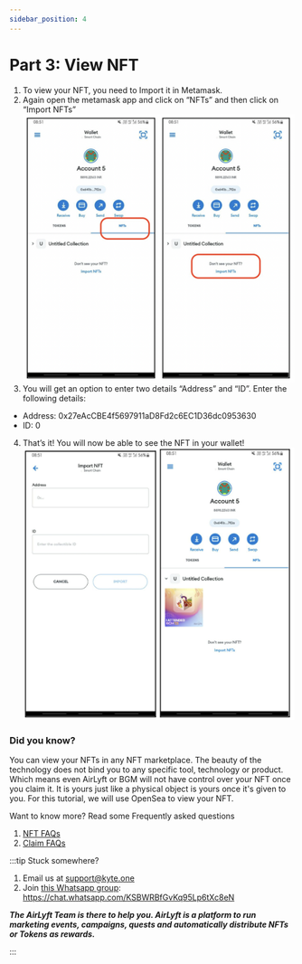 ```yaml
---
sidebar_position: 4
---
```


# Part 3: View NFT
1. To view your NFT, you need to Import it in Metamask.
2. Again open the metamask app and click on “NFTs” and then click on “Import NFTs”
![](./images/importnft.png)
3. You will get an option to enter two details “Address” and “ID”. Enter the following details:
- Address: 0x27eAcCBE4f5697911aD8Fd2c6EC1D36dc0953630
- ID: 0
4. That’s it! You will now be able to see the NFT in your wallet!
![](./images/viewnft.png)

### Did you know?

You can view your NFTs in any NFT marketplace. The beauty of the technology does not bind you to any specific tool, technology or product. Which means even AirLyft or BGM will not have control over your NFT once you claim it. It is yours just like a physical object is yours once it's given to you. For this tutorial, we will use OpenSea to view your NFT.

Want to know more? Read some Frequently asked questions
1. [NFT FAQs](./faq)
1. [Claim FAQs](./claimfaqs.md)

:::tip Stuck somewhere?

1. Email us at support@kyte.one
2. Join [this Whatsapp group](https://chat.whatsapp.com/KSBWRBfGvKq95Lp6tXc8eN): https://chat.whatsapp.com/KSBWRBfGvKq95Lp6tXc8eN

**_The AirLyft Team is there to help you. AirLyft is a platform to run marketing events, campaigns, quests and automatically distribute NFTs or Tokens as rewards._**

:::
